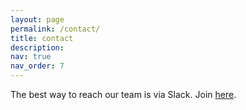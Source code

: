 ```yaml
---
layout: page
permalink: /contact/
title: contact
description: 
nav: true
nav_order: 7
---
```


The best way to reach our team is via Slack.
Join [here](https://join.slack.com/t/genesys-cyw2842/shared_invite/zt-25q8ve5lw-h0u_bLv3fh35iivgT1qkoQ).
